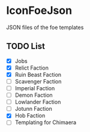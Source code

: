 # IconFoeJson
 JSON files of the foe templates

## TODO List
- [X] Jobs
- [X] Relict Faction
- [X] Ruin Beast Faction
- [ ] Scavenger Faction
- [ ] Imperial Faction
- [ ] Demon Faction
- [ ] Lowlander Faction
- [ ] Jotunn Faction
- [X] Hob Faction
- [ ] Templating for Chimaera
